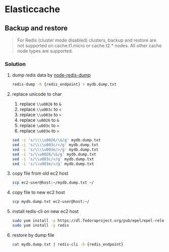 # Elasticcache

## Backup and restore

> For Redis (cluster mode disabled) clusters, backup and restore are not supported on cache.t1.micro or cache.t2.* nodes. All other cache node types are supported.

### Solution

1. dump redis data by [node-redis-dump](https://github.com/jeremyfa/node-redis-dump)

    ```bash
    redis-dump -h {redis_endpoint} > mydb.dump.txt
    ```

1. replace unicode to char
    1. replace `\\u0026` to `&`
    1. replace `\\u003c` to `<`
    1. replace `\\u003e` to `>`
    1. replace `\u0026` to `&`
    1. replace `\u003c` to `<`
    1. replace `\u003e` to `>`

    ```bash
    sed -i 's/\\\\u0026/\&/g' mydb.dump.txt
    sed -i 's/\\\\u003c/</g' mydb.dump.txt
    sed -i 's/\\\\u003e/>/g' mydb.dump.txt
    sed -i 's/\\u0026/\&/g' mydb.dump.txt
    sed -i 's/\\u003c/</g' mydb.dump.txt
    sed -i 's/\\u003e/>/g' mydb.dump.txt
    ```

1. copy file from old ec2 host

    ```bash
    scp ec2-user@host:~/mydb.dump.txt ~/
    ```

1. copy file to new ec2 host

    ```bash
    scp mydb.dump.txt ec2-user@host:~/
    ```

1. install redis-cli on new ec2 host

    ```bash
    sudo yum install -y https://dl.fedoraproject.org/pub/epel/epel-release-latest-7.noarch.rpm
    sudo yum install -y redis
    ```

1. restore by dump file

    ```bash
    cat mydb.dump.txt | redis-cli -h {redis_endpoint}
    ```